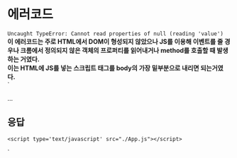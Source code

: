 # 에러코드

`Uncaught TypeError: Cannot read properties of null (reading 'value')`<br>
**이 에러코드는 주로 HTML에서 DOM이 형성되지 않았으나 JS를 이용해 이벤트를 줄 경우나 크롬에서 정의되지 않은 객체의 프로퍼티를 읽어내거나 method를 호출할 때 발생하는 거였다.**<br>
**이는 HTML에 JS를 넣는 스크립트 태그를 body의 가장 밑부분으로 내리면 되는거였다.**<br>
`<html>

  <head>
    ...
      <h2>응답</h2>
      <div id="response_area"></div>
    </div>

    <script type='text/javascript' src="./App.js"></script>

  </body>
</html>`
